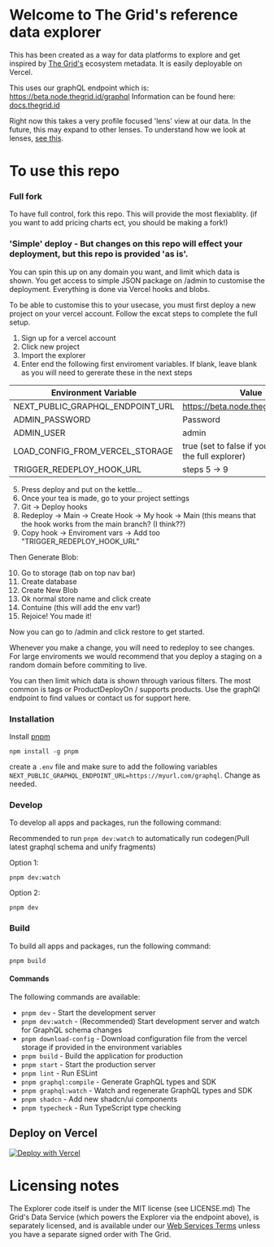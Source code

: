 # Welcome to The Grid's reference data explorer

This has been created as a way for data platforms to explore and get inspired by [The Grid's](https://thegrid.id/) ecosystem metadata. It is easily deployable on Vercel.

This uses our graphQL endpoint which is: https://beta.node.thegrid.id/graphql
Information can be found here: [docs.thegrid.id](https://docs.thegrid.id/)

Right now this takes a very profile focused 'lens' view at our data. In the future, this may expand to other lenses. To understand how we look at lenses, [see this](https://docs.thegrid.id/lenses-at-the-grid-18).

# To use this repo
### Full fork
To have full control, fork this repo. This will provide the most flexiablity. (if you want to add pricing charts ect, you should be making a fork!)

### 'Simple' deploy - But changes on this repo will effect your deployment, but this repo is provided 'as is'.
You can spin this up on any domain you want, and limit which data is shown. You get access to simple JSON package on /admin to customise the deployment. Everything is done via Vercel hooks and blobs.

To be able to customise this to your usecase, you must first deploy a new project on your vercel account. Follow the excat steps to complete the full setup. 
1. Sign up for a vercel account
2. Click new project
3. Import the explorer
4. Enter end the following first enviroment variables. If blank, leave blank as you will need to gererate these in the next steps


| Environment Variable | Value |
|-------------------|-------|
| NEXT_PUBLIC_GRAPHQL_ENDPOINT_URL | https://beta.node.thegrid.id/graphql |
| ADMIN_PASSWORD | Password |
| ADMIN_USER | admin |
| LOAD_CONFIG_FROM_VERCEL_STORAGE | true  (set to false if you just want the full explorer) |
| TRIGGER_REDEPLOY_HOOK_URL | steps 5 -> 9 |

5. Press deploy and put on the kettle...
6. Once your tea is made, go to your project settings
7. Git -> Deploy hooks
8. Redeploy -> Main -> Create Hook -> My hook -> Main (this means that the hook works from the main branch? (I think??)
9. Copy hook -> Enviroment vars -> Add too "TRIGGER_REDEPLOY_HOOK_URL"

Then Generate Blob: 

10. Go to storage (tab on top nav bar)
11. Create database
12. Create New Blob
13. Ok normal store name and click create 
14. Contuine (this will add the env var!) 
15. Rejoice! You made it!

Now you can go to /admin and click restore to get started. 

Whenever you make a change, you will need to redeploy to see changes. For large enviroments we would recommend that you deploy a staging on a random domain before commiting to live. 

You can then limit which data is shown through various filters. The most common is tags or ProductDeployOn / supports products. Use the graphQl endpoint to find values or contact us for support here.

### Installation

Install [pnpm](https://pnpm.io/installation)

```
npm install -g pnpm
```

create a `.env` file and make sure to add the following variables `NEXT_PUBLIC_GRAPHQL_ENDPOINT_URL=https://myurl.com/graphql`. Change as needed.

### Develop

To develop all apps and packages, run the following command:

Recommended to run `pnpm dev:watch` to automatically run codegen(Pull latest graphql schema and unify fragments)

Option 1:

```
pnpm dev:watch
```

Option 2:

```
pnpm dev
```

### Build

To build all apps and packages, run the following command:

```
pnpm build
```

#### Commands

The following commands are available:

- `pnpm dev` - Start the development server
- `pnpm dev:watch` - (Recommended) Start development server and watch for GraphQL schema changes
- `pnpm download-config` - Download configuration file from the vercel storage if provided in the environment variables
- `pnpm build` - Build the application for production
- `pnpm start` - Start the production server
- `pnpm lint` - Run ESLint
- `pnpm graphql:compile` - Generate GraphQL types and SDK
- `pnpm graphql:watch` - Watch and regenerate GraphQL types and SDK
- `pnpm shadcn` - Add new shadcn/ui components
- `pnpm typecheck` - Run TypeScript type checking

## Deploy on Vercel

[![Deploy with Vercel](https://vercel.com/button)](https://vercel.com/new/clone?repository-url=https%3A%2F%2Fgithub.com%2FThe-Grid-Data%2FExplorer&env=LOAD_CONFIG_FROM_VERCEL_STORAGE,ADMIN_USER,ADMIN_PASSWORD,TRIGGER_REDEPLOY_HOOK_URL,BLOB_READ_WRITE_TOKEN,NEXT_PUBLIC_GRAPHQL_ENDPOINT_URL)

# Licensing notes

The Explorer code itself is under the MIT license (see LICENSE.md)
The Grid's Data Service (which powers the Explorer via the endpoint above), is separately licensed, and is available under our [Web Services Terms](https://thegrid.id/legal/web-services-terms) unless you have a separate signed order with The Grid.
